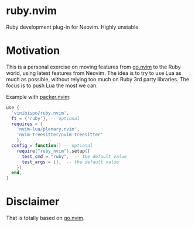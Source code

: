 # ruby.nvim

Ruby development plug-in for Neovim. Highly unstable.

# Motivation

This is a personal exercise on moving features from 
[go.nvim](https://github.com/npxbr/go.nvim/) to the Ruby world, using latest
features from Neovim. The idea is to try to use Lua as much as possible,
without relying too much on Ruby 3rd party libraries. The focus is to push Lua
the most we can.

Example with [packer.nvim](https://github.com/wbthomason/packer.nvim/):

```lua
use {
  'vinibispo/ruby.nvim',
  ft = {'ruby'}, -- optional
  requires = {
    'nvim-lua/plenary.nvim',
    'nvim-treesitter/nvim-treesitter'
    },
  config = function() -- optional
    require("ruby_nvim").setup({
      test_cmd = "ruby",  -- the default value
      test_args = {},  -- the default value
    })
  end,
}
```

# Disclaimer

That is totally based on [go.nvim](https://github.com/npxbr/go.nvim).
